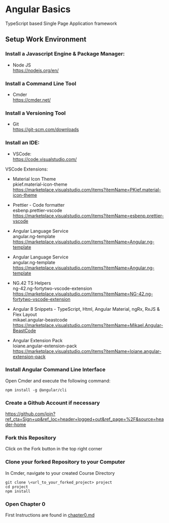 # Angular Basics

TypeScript based Single Page Application framework

## Setup Work Environment

### Install a Javascript Engine & Package Manager:
- Node JS  
https://nodejs.org/en/

### Install a Command Line Tool
- Cmder  
https://cmder.net/

### Install a Versioning Tool
- Git  
https://git-scm.com/downloads

### Install an IDE:
- VSCode:  
https://code.visualstudio.com/

VSCode Extensions:
- Material Icon Theme  
pkief.material-icon-theme  
https://marketplace.visualstudio.com/items?itemName=PKief.material-icon-theme

- Prettier - Code formatter  
esbenp.prettier-vscode  
https://marketplace.visualstudio.com/items?itemName=esbenp.prettier-vscode

- Angular Language Service  
angular.ng-template  
https://marketplace.visualstudio.com/items?itemName=Angular.ng-template

- Angular Language Service  
angular.ng-template  
https://marketplace.visualstudio.com/items?itemName=Angular.ng-template

- NG.42 TS Helpers  
ng-42.ng-fortytwo-vscode-extension  
https://marketplace.visualstudio.com/items?itemName=NG-42.ng-fortytwo-vscode-extension

- Angular 8 Snippets - TypeScript, Html, Angular Material, ngRx, RxJS & Flex Layout  
mikael.angular-beastcode  
https://marketplace.visualstudio.com/items?itemName=Mikael.Angular-BeastCode

- Angular Extension Pack  
loiane.angular-extension-pack  
https://marketplace.visualstudio.com/items?itemName=loiane.angular-extension-pack

### Install Angular Command Line Interface

Open Cmder and execute the following command:
``` 
npm install -g @angular/cli
```

### Create a Github Account if necessary

https://github.com/join?ref_cta=Sign+up&ref_loc=header+logged+out&ref_page=%2F&source=header-home

### Fork this Repository
Click on the Fork button in the top right corner

### Clone your forked Repository to your Computer
In Cmder, navigate to your created Course Directory
```
git clone \<url_to_your_forked_project> project
cd project
npm install
```

### Open Chapter 0
First Instructions are found in [chapter0.md](/docs/chapter0.md)
